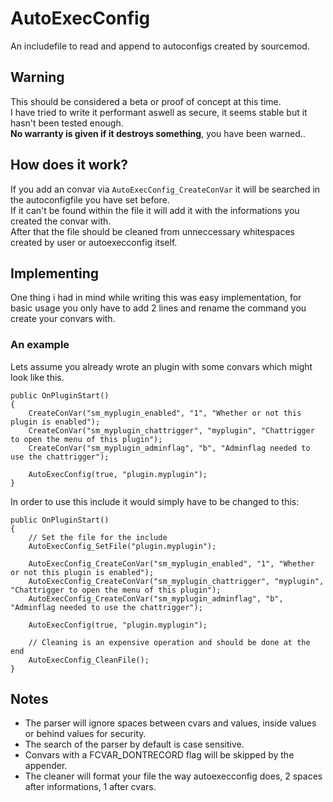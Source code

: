 # AutoExecConfig  
An includefile to read and append to autoconfigs created by sourcemod.  


## Warning
This should be considered a beta or proof of concept at this time.  
I have tried to write it performant aswell as secure, it seems stable but it hasn't been tested enough.  
**No warranty is  given if it destroys something**, you have been warned.. 


## How does it work?
If you add an convar via `AutoExecConfig_CreateConVar` it will be searched in the autoconfigfile you have set before.  
If it can't be found within the file it will add it with the informations you created the convar with.  
After that the file should be cleaned from unneccessary whitespaces created by user or autoexecconfig itself.  



## Implementing
One thing i had in mind while writing this was easy implementation, for basic usage you only have to add 2 lines and rename the command you create your convars with.  

### An example

Lets assume you already wrote an plugin with some convars which might look like this.

    public OnPluginStart()
	{
		CreateConVar("sm_myplugin_enabled", "1", "Whether or not this plugin is enabled");
		CreateConVar("sm_myplugin_chattrigger", "myplugin", "Chattrigger to open the menu of this plugin");
		CreateConVar("sm_myplugin_adminflag", "b", "Adminflag needed to use the chattrigger");
		
		AutoExecConfig(true, "plugin.myplugin");
	}
    
In order to use this include it would simply have to be changed to this:  
    
    public OnPluginStart()
	{
		// Set the file for the include
		AutoExecConfig_SetFile("plugin.myplugin");
		
		AutoExecConfig_CreateConVar("sm_myplugin_enabled", "1", "Whether or not this plugin is enabled");
		AutoExecConfig_CreateConVar("sm_myplugin_chattrigger", "myplugin", "Chattrigger to open the menu of this plugin");
		AutoExecConfig_CreateConVar("sm_myplugin_adminflag", "b", "Adminflag needed to use the chattrigger");
		
		AutoExecConfig(true, "plugin.myplugin");
		
		// Cleaning is an expensive operation and should be done at the end
		AutoExecConfig_CleanFile();
	}
    
## Notes
* The parser will ignore spaces between cvars and values, inside values or behind values for security.  
* The search of the parser by default is case sensitive.
* Convars with a FCVAR_DONTRECORD flag will be skipped by the appender.
* The cleaner will format your file the way autoexecconfig does, 2 spaces after informations, 1 after cvars.